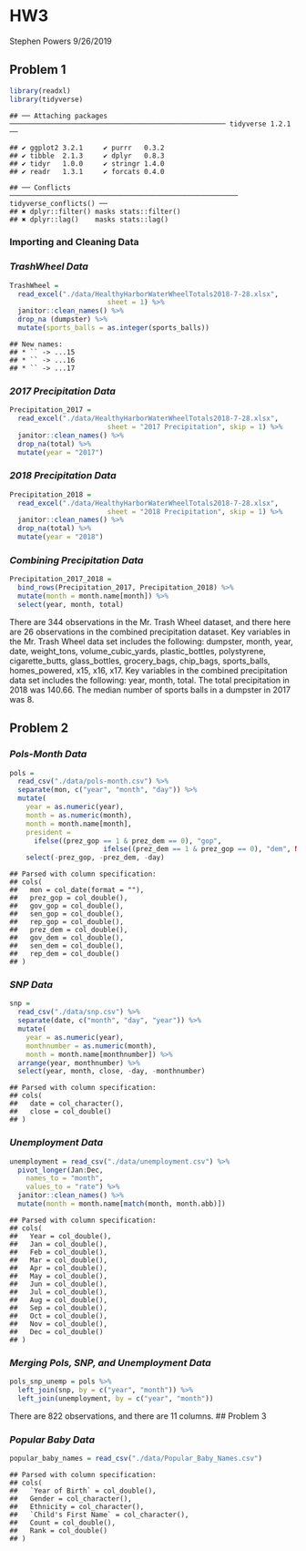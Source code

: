 HW3
================
Stephen Powers
9/26/2019

## Problem 1

``` r
library(readxl)
library(tidyverse)
```

    ## ── Attaching packages ───────────────────────────────────────────────────── tidyverse 1.2.1 ──

    ## ✔ ggplot2 3.2.1     ✔ purrr   0.3.2
    ## ✔ tibble  2.1.3     ✔ dplyr   0.8.3
    ## ✔ tidyr   1.0.0     ✔ stringr 1.4.0
    ## ✔ readr   1.3.1     ✔ forcats 0.4.0

    ## ── Conflicts ──────────────────────────────────────────────────────── tidyverse_conflicts() ──
    ## ✖ dplyr::filter() masks stats::filter()
    ## ✖ dplyr::lag()    masks stats::lag()

### Importing and Cleaning Data

### *TrashWheel Data*

``` r
TrashWheel = 
  read_excel("./data/HealthyHarborWaterWheelTotals2018-7-28.xlsx",
                        sheet = 1) %>%
  janitor::clean_names() %>%
  drop_na (dumpster) %>%
  mutate(sports_balls = as.integer(sports_balls))
```

    ## New names:
    ## * `` -> ...15
    ## * `` -> ...16
    ## * `` -> ...17

### *2017 Precipitation Data*

``` r
Precipitation_2017 =
  read_excel("./data/HealthyHarborWaterWheelTotals2018-7-28.xlsx",
                        sheet = "2017 Precipitation", skip = 1) %>%
  janitor::clean_names() %>%
  drop_na(total) %>%
  mutate(year = "2017")
```

### *2018 Precipitation Data*

``` r
Precipitation_2018 = 
  read_excel("./data/HealthyHarborWaterWheelTotals2018-7-28.xlsx",
                        sheet = "2018 Precipitation", skip = 1) %>%
  janitor::clean_names() %>%
  drop_na(total) %>%
  mutate(year = "2018")
```

### *Combining Precipitation Data*

``` r
Precipitation_2017_2018 = 
  bind_rows(Precipitation_2017, Precipitation_2018) %>%
  mutate(month = month.name[month]) %>%
  select(year, month, total)
```

There are 344 observations in the Mr. Trash Wheel dataset, and there
here are 26 observations in the combined precipitation dataset. Key
variables in the Mr. Trash Wheel data set includes the following:
dumpster, month, year, date, weight\_tons, volume\_cubic\_yards,
plastic\_bottles, polystyrene, cigarette\_butts, glass\_bottles,
grocery\_bags, chip\_bags, sports\_balls, homes\_powered, x15, x16, x17.
Key variables in the combined precipitation data set includes the
following: year, month, total. The total precipitation in 2018 was
140.66. The median number of sports balls in a dumpster in 2017 was 8.

## Problem 2

### *Pols-Month Data*

``` r
pols =
  read_csv("./data/pols-month.csv") %>%
  separate(mon, c("year", "month", "day")) %>%
  mutate(
    year = as.numeric(year),
    month = as.numeric(month),
    month = month.name[month],
    president = 
      ifelse((prez_gop == 1 & prez_dem == 0), "gop",
                       ifelse((prez_dem == 1 & prez_gop == 0), "dem", NA))) %>%
    select(-prez_gop, -prez_dem, -day)
```

    ## Parsed with column specification:
    ## cols(
    ##   mon = col_date(format = ""),
    ##   prez_gop = col_double(),
    ##   gov_gop = col_double(),
    ##   sen_gop = col_double(),
    ##   rep_gop = col_double(),
    ##   prez_dem = col_double(),
    ##   gov_dem = col_double(),
    ##   sen_dem = col_double(),
    ##   rep_dem = col_double()
    ## )

### *SNP Data*

``` r
snp =
  read_csv("./data/snp.csv") %>%
  separate(date, c("month", "day", "year")) %>%
  mutate(
    year = as.numeric(year),
    monthnumber = as.numeric(month),
    month = month.name[monthnumber]) %>%
  arrange(year, monthnumber) %>%
  select(year, month, close, -day, -monthnumber)
```

    ## Parsed with column specification:
    ## cols(
    ##   date = col_character(),
    ##   close = col_double()
    ## )

### *Unemployment Data*

``` r
unemployment = read_csv("./data/unemployment.csv") %>%
  pivot_longer(Jan:Dec,
    names_to = "month",
    values_to = "rate") %>%
  janitor::clean_names() %>%
  mutate(month = month.name[match(month, month.abb)])
```

    ## Parsed with column specification:
    ## cols(
    ##   Year = col_double(),
    ##   Jan = col_double(),
    ##   Feb = col_double(),
    ##   Mar = col_double(),
    ##   Apr = col_double(),
    ##   May = col_double(),
    ##   Jun = col_double(),
    ##   Jul = col_double(),
    ##   Aug = col_double(),
    ##   Sep = col_double(),
    ##   Oct = col_double(),
    ##   Nov = col_double(),
    ##   Dec = col_double()
    ## )

### *Merging Pols, SNP, and Unemployment Data*

``` r
pols_snp_unemp = pols %>%
  left_join(snp, by = c("year", "month")) %>%
  left_join(unemployment, by = c("year", "month"))
```

There are 822 observations, and there are 11 columns. \#\# Problem 3

### *Popular Baby Data*

``` r
popular_baby_names = read_csv("./data/Popular_Baby_Names.csv")
```

    ## Parsed with column specification:
    ## cols(
    ##   `Year of Birth` = col_double(),
    ##   Gender = col_character(),
    ##   Ethnicity = col_character(),
    ##   `Child's First Name` = col_character(),
    ##   Count = col_double(),
    ##   Rank = col_double()
    ## )
